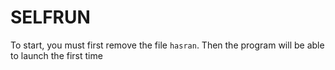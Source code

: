# SELFRUN
To start, you must first remove the file `hasran`. Then the program will be able to launch the first time

